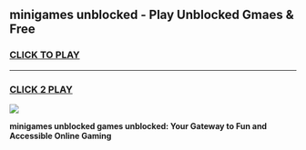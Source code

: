 
## minigames unblocked - Play Unblocked Gmaes & Free
<h3>
<a href="https://news.freeplayer.one?title=minigames_unblocked&ref=23F">CLICK TO PLAY</a></h3>
<hr>

<h3>
<a href="https://news.freeplayer.one?title=minigames_unblocked&ref=23F">CLICK 2 PLAY</a>
  
</h3>

<a href="https://news.freeplayer.one?title=minigames_unblocked&ref=23F/"><img src="https://clearcache.store/games.png"></a>


**minigames unblocked games unblocked: Your Gateway to Fun and Accessible Online Gaming**
